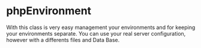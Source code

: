 # phpEnvironment
With this class is very easy management your environments and for keeping your environments separate. You can use your real server configuration, however with a differents files and Data Base.
